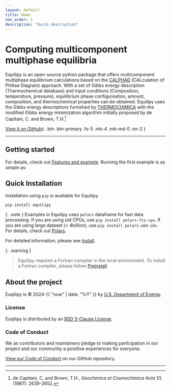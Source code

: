 ```yaml
---
layout: default
title: Home
nav_order: 1
description: "Quick description"
---
```


# Computing multicomponent multiphase equilibria

Equilipy is an open-source python package that offers multicomponent multiphase equilibrium calculations based on the [CALPHAD][CALPHAD method] (CALculation of PHAse Diagram) approach. With a set of Gibbs energy description (Thermochemical database) and input conditions (Composition, temperature, pressure), equilibrium phase configureation, amount, composition, and thermochemical properties can be obtained. Equilipy uses the Gibbs energy descriptions furnished by [THERMOCHIMICA][Thermochimica] with the modified Gibbs energy minimization algorithm initially proposed by de Capitani, C. and Brown, T.H.[^1]

[View it on GitHub][equilipy]{: .btn .btn-primary .fs-5 .mb-4 .mb-md-0 .mr-2 }

---

## Getting started

For details, check out [Features and example][features].
Running the first example is as simple as:

## Quick Installation

Installation using `pip` is available for Equilipy.
```
pip install equilipy
```

{: .note }
Examples in Equilipy uses `polars` dataframe for fast data processing. If you are using old CPUs, use ```pip install polars-lts-cpu```. If you are using large dataset (> 4billion), use 
```pip install polars-u64-idx```. For details, check out [Polars][polars].

For detailed information, please see [Install][install].

{: .warning }
> Equilipy requires a Fortran compiler in the local environment. To install a Fortran compiler, please follow [Preinstall][preinstall].

## About the project

Euqilipy is &copy; 2024-{{ "now" | date: "%Y" }} by [U.S. Department of Energy](https://doi.org/10.11578/dc.20240312.4).

### License

Euqilipy is distributed by an [BSD 3-Clause License](https://github.com/ORNL/Equilipy/blob/main/LICENSE).

### Code of Conduct

We as contributors and maintainers pledge to making participation in our project and
our community a poisitive experiences for everyone.

[View our Code of Conduct](https://github.com/ORNL/Equilipy/blob/main/CODE_OF_CONDUCT.md) on our GitHub repository.

----
[^1]: de Capitani, C. and Brown, T.H., *Geochimica et Cosmochimica Acta* 51, (1987): 2639-2652.

[equilipy]: https://github.com/ORNL/Equilipy
[CALPHAD method]: https://www-sciencedirect-com.ornl.idm.oclc.org/journal/calphad/about/aims-and-scope
[Thermochimica]: https://github.com/ORNL-CEES/thermochimica
[preinstall]: https://ornl.github.com/Equilipy/docs/preinstall
[install]: https://ornl.github.com/Equilipy/install
[features]: https://ornl.github.com/Equilipy/features
[polars]: https://docs.pola.rs/